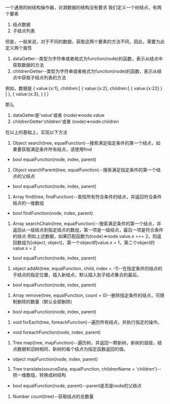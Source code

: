 
一个通用的树结构操作器，对源数据的结构没有要求
我们定义一个树结点，有两个要素
1. 结点数据
1. 子结点列表

但是，一般来说，对于不同的数据，获取这两个要素的方法不同，因此，需要为此定义两个属性
1. dataGetter--类型为字符串或者格式为function(node)的函数，表示从结点中获取数据的方法
1. childrenGetter--类型为字符串或者格式为function(node)的函数，表示从结点中获取子结点列表的方法

例如，数据是
{
  value:{x:1},
  children:[
     {
       value:{x:2},
       children:[
          {
             value:{x:22}
          }
       ]
     },
     {
       value:{x:3},
     }
  ]
}

那么
1. dataGetter是'value'或者 (node)=>node.value
1. childrenGetter'children'或者 (node)=>node.children

在以上的基础上，实现以下方法

1. Object search(tree, equalFunction)--搜索满足指定条件的第一个结点，如果要获取满足条件所有结点，请使用find
 + bool equalFunction(node, index, parent)

1. Object searchParent(tree, equalFunction)--搜索满足指定条件的第一个结点的父结点
 + bool equalFunction(node, index, parent)
 
1. Array find(tree, findFunction)--查找所有符合条件的结点，并返回符合条件结点的一维数组
 + bool findFunction(node, index, parent)

1. Array searchChain(tree, equalFunction)--搜索满足条件的第一个结点，并返回从一级结点到指定结点的数组，第一项是一级结点，最后一项是符合条件的结点
例如上述数据，如果匹配函数为(node)=>node.value.x === 2，则返回数组为[object, object]，第一个object的value.x = 1，第二个object的value.x = 2
 + bool equalFunction(node, index, parent)

1. object addAt(tree, equalFunction, child, index = -1)--在指定条件的结点的子结点的指定位置，插入新结点，默认插入到子结点集合的最后。 
 + bool equalFunction(node, index, parent)

1. Array remove(tree, equalFunction, count = 0)--删除指定条件的结点，可限制删除的数量（默认全部删除)
 + bool equalFunction(node, index, parent)

1. void forEach(tree, foreachFunction)--遍历所有结点，并执行指定的操作。 
 + void foreachFunction(node, index, parent)

1. Tree map(tree, mapFunction)--遍历树，并返回一颗新树，新树的层级，结点数据和旧树相同，新树的每个结点为指定函数返回的值。  
 + object mapFunction(node, index, parent)

1. Tree translate(sourceData, equalFunction, childrenName = 'children')--把一维数组，转换成树结构
 + bool equalFunction(node, parent)--parent是否是node的父结点

1. Number count(tree)--获取结点的总数量

